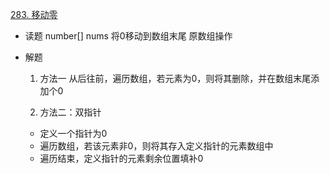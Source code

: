 [283. 移动零](https://leetcode-cn.com/problems/move-zeroes/)

- 读题
    number[] nums
    将0移动到数组末尾
    原数组操作

- 解题
    1. 方法一
    从后往前，遍历数组，若元素为0，则将其删除，并在数组末尾添加个0

    2. 方法二：双指针
    - 定义一个指针为0
    - 遍历数组，若该元素非0，则将其存入定义指针的元素数组中
    - 遍历结束，定义指针的元素剩余位置填补0